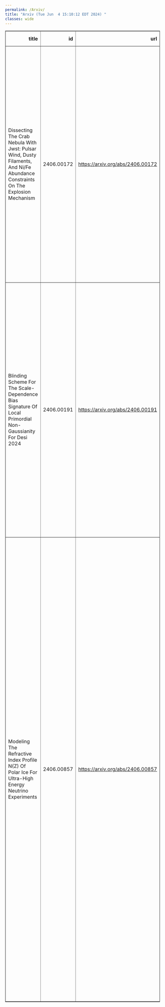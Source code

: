 ```yaml
---
permalink: /Arxiv/
title: "Arxiv (Tue Jun  4 15:10:12 EDT 2024) "
classes: wide
---
```

<table border="1" class="dataframe">
  <thead>
    <tr style="text-align: right;">
      <th>title</th>
      <th>id</th>
      <th>url</th>
      <th>authors</th>
      <th>Local Authors</th>
    </tr>
  </thead>
  <tbody>
    <tr>
      <td>Dissecting The Crab Nebula With Jwst: Pulsar Wind, Dusty Filaments, And   Ni/Fe Abundance Constraints On The Explosion Mechanism</td>
      <td>2406.00172</td>
      <td><a href="https://arxiv.org/abs/2406.00172" target="_blank">https://arxiv.org/abs/2406.00172</a></td>
      <td>Tea Temim, J. Martin Laming, P. J. Kavanagh, Nathan Smith, Patrick Slane, William P. Blair, Ilse De Looze, Niccolò Bucciantini, Anders Jerkstrand, Nicole Marcelina Gountanis, Ravi Sankrit, Dan Milisavljevic, Armin Rest, Maxim Lyutikov, Joseph Depasquale, Thomas Martin, Laurent Drissen, John Raymond, Ori D. Fox, Maryam Modjaz, Anatoly Spitkovsky, Lou Strolger</td>
      <td>Nicole Gountanis</td>
    </tr>
    <tr>
      <td>Blinding Scheme For The Scale-Dependence Bias Signature Of Local   Primordial Non-Gaussianity For Desi 2024</td>
      <td>2406.00191</td>
      <td><a href="https://arxiv.org/abs/2406.00191" target="_blank">https://arxiv.org/abs/2406.00191</a></td>
      <td>E. Chaussidon, A. De Mattia, C. Yèche, J. Aguilar, S. Ahlen, D. Brooks, T. Claybaugh, S. Cole, A. De La Macorra, P. Doel, K. Fanning, E. Gaztañaga, S. Gontcho A Gontcho, C. Howlett, T. Kisner, A. Lambert, L. Le Guillou, M. Manera, A. Meisner, R. Miquel, G. Niz, N. Palanque-Delabrouille, W. J. Percival, F. Prada, A. J. Ross, G. Rossi, E. Sanchez, D. Schlegel, M. Schubnell, H. Seo, D. Sprayberry, G. Tarlé, M. Vargas-Magaña, B. A. Weaver, H. Zou</td>
      <td>Ashley Ross, Kevin Fanning</td>
    </tr>
    <tr>
      <td>Modeling The Refractive Index Profile N(Z) Of Polar Ice For Ultra-High   Energy Neutrino Experiments</td>
      <td>2406.00857</td>
      <td><a href="https://arxiv.org/abs/2406.00857" target="_blank">https://arxiv.org/abs/2406.00857</a></td>
      <td>S. Ali, P. Allison, S. Archambault, J. J. Beatty, D. Z. Besson, A. Bishop, P. Chen, Y. C. Chen, B. A. Clark, W. Clay, A. Connolly, K. Couberly, L. Cremonesi, A. Cummings, P. Dasgupta, R. Debolt, S. De Kockere, K. D. De Vries, C. Deaconu, M. A. Duvernois, J. Flaherty, E. Friedman, R. Gaior, P. Giri, J. Hanson, N. Harty, K. D. Hoffman, J. J. Huang, M. -H. Huang, K. Hughes, A. Ishihara, A. Karle, J. L. Kelley, K. -C. Kim, M. -C. Kim, I. Kravchenko, R. Krebs, C. Y. Kuo, K. Kurusu, U. A. Latif, C. H Liu, T. C. Liu, W. Luszczak, K. Mase, M. S. Muzio, J. Nam, R. J. Nichol, A. Novikov, A. Nozdrina, E. Oberla, Y. Pan, C. Pfendner, N. Punsuebsay, J. Roth, A. Salcedo-Gomez, D. Seckel, M. F. H. Seikh, Y. -S. Shaio, D. Smith, S. Toscano, J. Torres, J. Touart, N. Van Eijndhoven, G. S. Varner, A. Vieregg, M. -Z. Wang, S. -H. Wang, S. A. Wissel, C. Xie, S. Yoshida, R. Young</td>
      <td>Amy Connolly, Jim Beatty, Justin Flaherty, Kaeli Hughes, Paramita Dasgupta, Patrick Allison, William Luszczak</td>
    </tr>
  </tbody>
</table>
